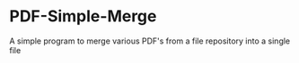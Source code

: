 # PDF-Simple-Merge



A simple program to merge various PDF's from a file repository into a single file

